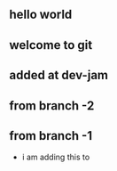 ## hello world
## welcome to git

##  added at dev-jam

## from branch -2
## from branch -1
- i am adding this to 